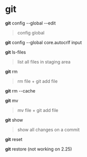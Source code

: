 # git
  **git** config --global --edit

  > config global 

  **git** config --global core.autocrlf input

  **git** ls-files  
  > list all files in staging area

  **git** rm  
  > rm file + git add file

  **git** rm --cache

  **git** mv 
  > mv file + git add file

  **git** show 
  > show all changes on a commit

  **git** reset

  **git** restore (not working on 2.25)